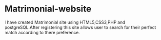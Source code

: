# Matrimonial-website
I have created Matrimonial site using HTML5,CSS3,PHP and postgreSQL.After registering this site allows user to search for their perfect match according to there preference.
